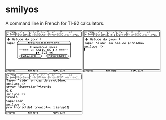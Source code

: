 # smilyos
A command line in French for TI-92 calculators.

![SmilyOS: Welcome popup](smilyos01.png)
![SmilyOS: Prompt](smilyos02.png)
![SmilyOS: Chaining commands](smilyos03.png)
